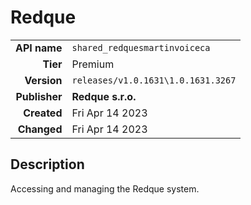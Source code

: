 # Redque
| | |
|-:|-|
|**API name**|`shared_redquesmartinvoiceca`|
|**Tier**|Premium|
|**Version**|`releases/v1.0.1631\1.0.1631.3267`|
|**Publisher**|**Redque s.r.o.**|
|**Created**|Fri Apr 14 2023|
|**Changed**|Fri Apr 14 2023|

## Description
Accessing and managing the Redque system.
